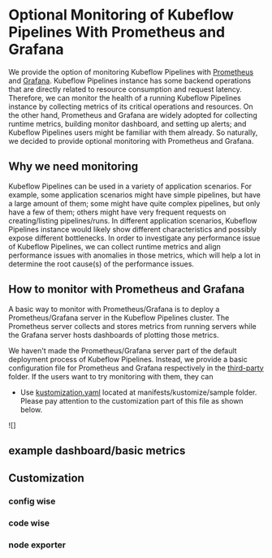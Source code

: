 # Optional Monitoring of Kubeflow Pipelines With Prometheus and Grafana

We provide the option of monitoring Kubeflow Pipelines with [Prometheus](https://prometheus.io/) and [Grafana](https://grafana.com/). Kubeflow Pipelines instance has some backend operations that are directly related to resource consumption and request latency. Therefore, we can monitor the health of a running Kubeflow Pipelines instance by collecting metrics of its critical operations and resources. On the other hand, Prometheus and Grafana are widely adopted for collecting runtime metrics, building monitor dashboard, and setting up alerts; and Kubeflow Pipelines users might be familiar with them already. So naturally, we decided to provide optional monitoring with Prometheus and Grafana.

## Why we need monitoring

Kubeflow Pipelines can be used in a variety of application scenarios. For example, some application scenarios might have simple pipelines, but have a large amount of them; some might have quite complex pipelines, but only have a few of them; others might have very frequent requests on creating/listing pipelines/runs. In different application scenarios, Kubeflow Pipelines instance would likely show different characteristics and possibly expose different bottlenecks. In order to investigate any performance issue of Kubeflow Pipelines, we can collect runtime metrics and align performance issues with anomalies in those metrics, which will help a lot in determine the root cause(s) of the performance issues.

## How to monitor with Prometheus and Grafana

A basic way to monitor with Prometheus/Grafana is to deploy a Prometheus/Grafana server in the Kubeflow Pipelines cluster. The Prometheus server collects and stores metrics from running servers while the Grafana server hosts dashboards of plotting those metrics.

We haven't made the Prometheus/Grafana server part of the default deployment process of Kubeflow Pipelines. Instead, we provide a basic configuration file for Prometheus and Grafana respectively in the [third-party](https://github.com/kubeflow/pipelines/tree/master/manifests/kustomize/third-party) folder. If the users want to try monitoring with them, they can

- Use [kustomization.yaml](https://github.com/kubeflow/pipelines/blob/master/manifests/kustomize/sample/kustomization.yaml) located at manifests/kustomize/sample folder. Please pay attention to the customization part of this file as shown below.

![]


## example dashboard/basic metrics

## Customization

### config wise

### code wise

### node exporter